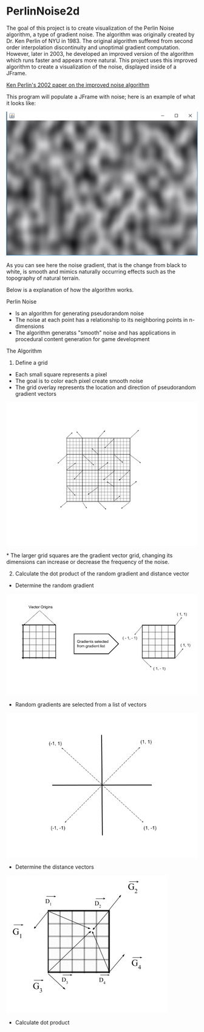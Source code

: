# PerlinNoise2d 
The goal of this project is to create visualization of the Perlin Noise algorithm, a type of gradient noise. 
The algorithm was originally created by Dr. Ken Perlin of NYU in 1983. The original algorithm suffered from second order interpolation discontinuity and unoptimal gradient
computation. However, later in 2003, he developed an improved version of the algorithm which runs faster and appears more natural.
This project uses this improved algorithm to create a visualization of the noise, displayed inside of a JFrame.

[Ken Perlin's 2002 paper on the improved noise algorithm](https://mrl.nyu.edu/~perlin/paper445.pdf)


This program will populate a JFrame with noise; here is an example of what it looks like:

![Noise Image](PerlinNoise.jpg?raw=true "Perlin Noise")

As you can see here the noise gradient, that is the change from black to white, is smooth and mimics naturally occurring
effects such as the topography of natural terrain. 

Below is a explanation of how the algorithm works.

Perlin Noise

- Is an algorithm for generating pseudorandom noise
- The noise at each point has a relationship to its neighboring points in n-dimensions
- The algorithm generatss "smooth" noise and has applications in procedural content generation for game development

The Algorithm

1. Define a grid

- Each small square represents a pixel
- The goal is to color each pixel create smooth noise
- The grid overlay represents the location and direction of pseudorandom gradient vectors

![Noise Image](DefiningGrid.png?raw=true "Defiune a grid")

\* The larger grid squares are the gradient vector grid, changing its dimensions can increase or decrease the frequency of the noise.

2. Calculate the dot product of the random gradient and distance vector

- Determine the random gradient

![Noise Image](DetermineGradients.png?raw=true "Determine Random Gradients")

- Random gradients are selected from a list of vectors

![Noise Image](ListofGradients.png?raw=true "Gradient List")

- Determine the distance vectors

![Noise Image](DetermineDistanceVectors.png?raw=true "Determine the Distance Vectors")

- Calculate dot product